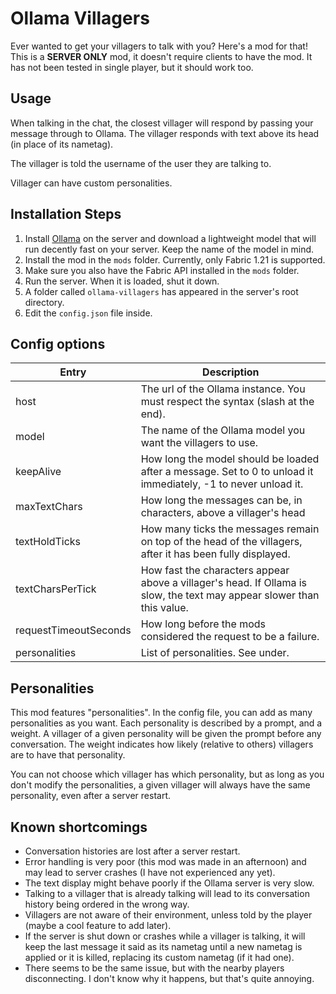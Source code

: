 # Ollama Villagers
Ever wanted to get your villagers to talk with you? Here's a mod for that! This is a **SERVER ONLY** mod, it doesn't require clients to have the mod. It has not been tested in single player, but it should work too.
## Usage
When talking in the chat, the closest villager will respond by passing your message through to Ollama. The villager responds with text above its head (in place of its nametag).

The villager is told the username of the user they are talking to.

Villager can have custom personalities.
## Installation Steps
1. Install [Ollama](https://ollama.com/) on the server and download a lightweight model that will run decently fast on your server. Keep the name of the model in mind.
2. Install the mod in the `mods` folder. Currently, only Fabric 1.21 is supported.
3. Make sure you also have the Fabric API installed in the `mods` folder.
4. Run the server. When it is loaded, shut it down.
5. A folder called `ollama-villagers` has appeared in the server's root directory.
6. Edit the `config.json` file inside.
## Config options
| Entry    | Description |
| -------- | ------- |
| host  | The url of the Ollama instance. You must respect the syntax (slash at the end). |
| model | The name of the Ollama model you want the villagers to use. |
| keepAlive | How long the model should be loaded after a message. Set to 0 to unload it immediately, -1 to never unload it. |
| maxTextChars | How long the messages can be, in characters, above a villager's head |
| textHoldTicks | How many ticks the messages remain on top of the head of the villagers, after it has been fully displayed. |
| textCharsPerTick | How fast the characters appear above a villager's head. If Ollama is slow, the text may appear slower than this value. |
| requestTimeoutSeconds | How long before the mods considered the request to be a failure. |
| personalities | List of personalities. See under. |
## Personalities
This mod features "personalities". In the config file, you can add as many personalities as you want. Each personality is described by a prompt, and a weight. A villager of a given personality will be given the prompt before any conversation. The weight indicates how likely (relative to others) villagers are to have that personality.

You can not choose which villager has which personality, but as long as you don't modify the personalities, a given villager will always have the same personality, even after a server restart.
## Known shortcomings
- Conversation histories are lost after a server restart.
- Error handling is very poor (this mod was made in an afternoon) and may lead to server crashes (I have not experienced any yet).
- The text display might behave poorly if the Ollama server is very slow.
- Talking to a villager that is already talking will lead to its conversation history being ordered in the wrong way.
- Villagers are not aware of their environment, unless told by the player (maybe a cool feature to add later).
- If the server is shut down or crashes while a villager is talking, it will keep the last message it said as its nametag until a new nametag is applied or it is killed, replacing its custom nametag (if it had one).
- There seems to be the same issue, but with the nearby players disconnecting. I don't know why it happens, but that's quite annoying.
